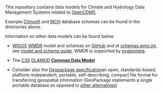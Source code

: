 This repository contains data models for Climate and Hydrology Data Management Systems related to [OpenCDMS](http://opencdms.org)

Example [Climsoft](https://github.com/opencdms/datamodel/tree/master/climsoft/v4) and [MCH](https://github.com/opencdms/datamodel/tree/master/mch) database schemas can be found in the directories above.

Information on other data models can be found below
- <span title="WMO Integrated Global Observing System">[WIGOS](https://www.wmo.int/pages/prog/www/wigos/index_en.html)</span>
  <span title="WIGOS metadata representation">[WMDR]()</span>
  model and schemas on [GitHub](https://github.com/wmo-im/wmdr)
  and at [schemas.wmo.int](https://schemas.wmo.int/wmdr/),
  see [model and schema guide](http://www.wmo.int/schemas/wmdr/1.0RC6/documentation/WMDR_ModelAndSchemaGuide.pdf).
  WMDR is supported by [pygeometa](https://geopython.github.io/pygeometa/).

- The <span title="Copernicus Climate Change Service">[C3S](https://climate.copernicus.eu/)</span>
  <span title="Global Land and Marine Observations Database">[GLAMOD](https://climate.copernicus.eu/global-land-and-marine-observations-database-0)</span>
  **[Common Data Model](https://github.com/glamod/common_data_model)**

- Consider also the [Geopackage specification](http://www.geopackage.org/spec121/index.html)an open, standards-based, platform-independent, portable, self-describing, compact file format for transferring geospatial information (GeoPackage implements a single portable database as opposed to [other alternatives](http://switchfromshapefile.org/))

